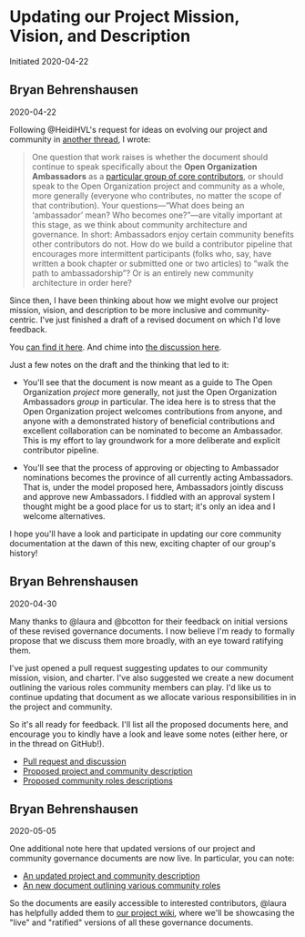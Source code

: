 # Updating our Project Mission, Vision, and Description

Initiated 2020-04-22

## Bryan Behrenshausen
2020-04-22

Following @HeidiHVL's request for ideas on evolving our project and community in [another thread](https://www.theopenorganization.community/t/our-future-ambassador-group-governance-and-focus-project/121/4), I wrote:

> One question that work raises is whether the document should continue to speak specifically about the **Open Organization Ambassadors** as a [particular group of core contributors](https://opensource.com/open-organization/resources/meet-ambassadors), or should speak to the Open Organization project and community as a whole, more generally (everyone who contributes, no matter the scope of that contribution). Your questions—“What does being an ‘ambassador’ mean? Who becomes one?”—are vitally important at this stage, as we think about community architecture and governance. In short: Ambassadors enjoy certain community benefits other contributors do not. How do we build a contributor pipeline that encourages more intermittent participants (folks who, say, have written a book chapter or submitted one or two articles) to “walk the path to ambassadorship”? Or is an entirely new community architecture in order here?

Since then, I have been thinking about how we might evolve our project mission, vision, and description to be more inclusive and community-centric. I've just finished a draft of a revised document on which I'd love feedback.

You [can find it here](https://github.com/semioticrobotic/governance/blob/master/ambassador-program-description.md). And chime into [the discussion here](https://github.com/semioticrobotic/governance/commit/babda60a1cd01e23392280d6703268f315966de0).

Just a few notes on the draft and the thinking that led to it:

- You'll see that the document is now meant as a guide to The Open Organization _project_ more generally, not just the Open Organization Ambassadors _group_ in particular. The idea here is to stress that the Open Organization project welcomes contributions from anyone, and anyone with a demonstrated history of beneficial contributions and excellent collaboration can be nominated to become an Ambassador. This is my effort to lay groundwork for a more deliberate and explicit contributor pipeline.

- You'll see that the process of approving or objecting to Ambassador nominations becomes the province of all currently acting Ambassadors. That is, under the model proposed here, Ambassadors jointly discuss and approve new Ambassadors. I fiddled with an approval system I thought might be a good place for us to start; it's only an idea and I welcome alternatives.

I hope you'll have a look and participate in updating our core community documentation at the dawn of this new, exciting chapter of our group's history!

## Bryan Behrenshausen
2020-04-30

Many thanks to @laura and @bcotton for their feedback on initial versions of these revised governance documents. I now believe I'm ready to formally propose that we discuss them more broadly, with an eye toward ratifying them.

I've just opened a pull request suggesting updates to our community mission, vision, and charter. I've also suggested we create a new document outlining the various roles community members can play. I'd like us to continue updating that document as we allocate various responsibilities in in the project and community.

So it's all ready for feedback. I'll list all the proposed documents here, and encourage you to kindly have a look and leave some notes (either here, or in the thread on GitHub!).

- [Pull request and discussion](https://github.com/open-organization/governance/pull/8)
- [Proposed project and community description](https://github.com/open-organization/governance/blob/cf68711b165f36fde9d5b25d27c731a61864b2e3/project-and-community-description.md)
- [Proposed community roles descriptions](https://github.com/open-organization/governance/blob/cf68711b165f36fde9d5b25d27c731a61864b2e3/community-roles.md)

## Bryan Behrenshausen
2020-05-05

One additional note here that updated versions of our project and community governance documents are now live. In particular, you can note:

- [An updated project and community description](https://github.com/open-organization/governance/blob/master/project-and-community-description.md)
- [An new document outlining various community roles](https://github.com/open-organization/governance/blob/master/community-roles.md)

So the documents are easily accessible to interested contributors, @laura has helpfully added them to [our project wiki](https://github.com/open-organization/governance/wiki), where we'll be showcasing the "live" and "ratified" versions of all these governance documents.
